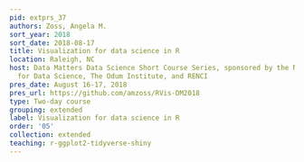 ```yaml
---
pid: extprs_37
authors: Zoss, Angela M.
sort_year: 2018
sort_date: 2018-08-17
title: Visualization for data science in R
location: Raleigh, NC
host: Data Matters Data Science Short Course Series, sponsored by the National Consortium
  for Data Science, The Odum Institute, and RENCI
pres_date: August 16-17, 2018
pres_url: https://github.com/amzoss/RVis-DM2018
type: Two-day course
grouping: extended
label: Visualization for data science in R
order: '05'
collection: extended
teaching: r-ggplot2-tidyverse-shiny
---
```

